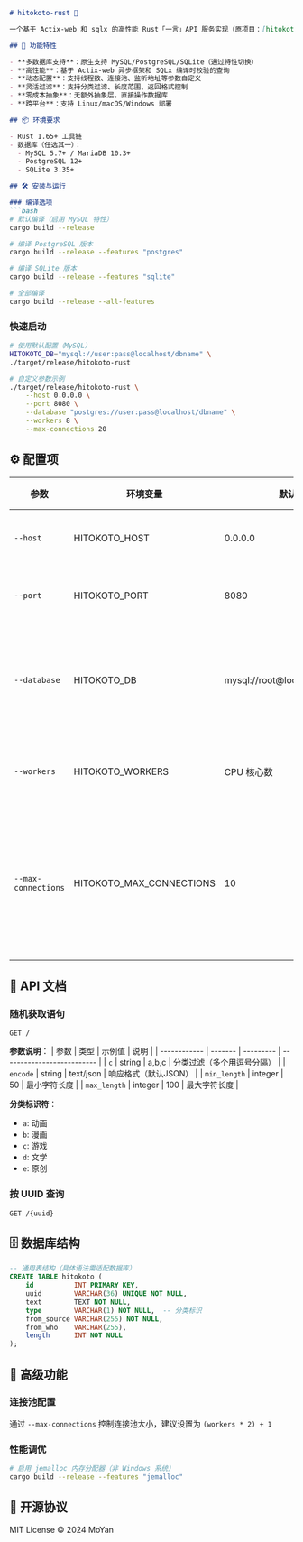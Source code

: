 ```markdown
# hitokoto-rust 🦀

一个基于 Actix-web 和 sqlx 的高性能 Rust「一言」API 服务实现（原项目：[hitokoto-osc/hitokoto-api](https://github.com/hitokoto-osc/hitokoto-api)）。

## 🚀 功能特性

- **多数据库支持**：原生支持 MySQL/PostgreSQL/SQLite（通过特性切换）
- **高性能**：基于 Actix-web 异步框架和 SQLx 编译时校验的查询
- **动态配置**：支持线程数、连接池、监听地址等参数自定义
- **灵活过滤**：支持分类过滤、长度范围、返回格式控制
- **零成本抽象**：无额外抽象层，直接操作数据库
- **跨平台**：支持 Linux/macOS/Windows 部署

## 📦 环境要求

- Rust 1.65+ 工具链
- 数据库（任选其一）：
  - MySQL 5.7+ / MariaDB 10.3+
  - PostgreSQL 12+
  - SQLite 3.35+

## 🛠️ 安装与运行

### 编译选项
```bash
# 默认编译（启用 MySQL 特性）
cargo build --release 

# 编译 PostgreSQL 版本
cargo build --release --features "postgres"

# 编译 SQLite 版本
cargo build --release --features "sqlite"

# 全部编译
cargo build --release --all-features
```

### 快速启动
```bash
# 使用默认配置（MySQL）
HITOKOTO_DB="mysql://user:pass@localhost/dbname" \
./target/release/hitokoto-rust

# 自定义参数示例
./target/release/hitokoto-rust \
    --host 0.0.0.0 \
    --port 8080 \
    --database "postgres://user:pass@localhost/dbname" \
    --workers 8 \
    --max-connections 20
```

## ⚙️ 配置项

| 参数                | 环境变量                 | 默认值                          | 说明                   |
| ------------------- | ------------------------ | ------------------------------- | ---------------------- |
| `--host`            | HITOKOTO_HOST            | 0.0.0.0                         | 监听地址               |
| `--port`            | HITOKOTO_PORT            | 8080                            | 监听端口               |
| `--database`        | HITOKOTO_DB              | mysql://root@localhost/hitokoto | 数据库连接字符串       |
| `--workers`         | HITOKOTO_WORKERS         | CPU 核心数                      | 工作线程数             |
| `--max-connections` | HITOKOTO_MAX_CONNECTIONS | 10                              | 数据库连接池最大连接数 |

## 📡 API 文档

### 随机获取语句
```
GET /
```

**参数说明**：
| 参数         | 类型    | 示例值    | 说明                       |
| ------------ | ------- | --------- | -------------------------- |
| `c`          | string  | a,b,c     | 分类过滤（多个用逗号分隔） |
| `encode`     | string  | text/json | 响应格式（默认JSON）       |
| `min_length` | integer | 50        | 最小字符长度               |
| `max_length` | integer | 100       | 最大字符长度               |

**分类标识符**：
- `a`: 动画
- `b`: 漫画
- `c`: 游戏
- `d`: 文学
- `e`: 原创

### 按 UUID 查询
```
GET /{uuid}
```

## 🗄️ 数据库结构
```sql
-- 通用表结构（具体语法需适配数据库）
CREATE TABLE hitokoto (
    id          INT PRIMARY KEY,
    uuid        VARCHAR(36) UNIQUE NOT NULL,
    text        TEXT NOT NULL,
    type        VARCHAR(1) NOT NULL,  -- 分类标识
    from_source VARCHAR(255) NOT NULL,
    from_who    VARCHAR(255),
    length      INT NOT NULL
);
```

## 🧩 高级功能

### 连接池配置
通过 `--max-connections` 控制连接池大小，建议设置为 `(workers * 2) + 1`

### 性能调优
```bash
# 启用 jemalloc 内存分配器（非 Windows 系统）
cargo build --release --features "jemalloc"
```

## 📜 开源协议
MIT License © 2024 MoYan
